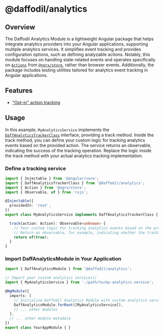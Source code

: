 # @daffodil/analytics

## Overview

The Daffodil Analytics Module is a lightweight Angular package that helps integrate analytics providers into your Angular applications, supporting multiple analytics services. It simplifies event tracking and provides configuration options, such as defining analyzable actions. Notably, this module focuses on handling state-related events and operates specifically on [`Actions`](https://ngrx.io/api/store/Action) from [`@ngrx/store`](https://ngrx.io/guide/store), rather than browser events. Additionally, the package includes testing utilities tailored for analytics event tracking in Angular applications.

## Features
- ["Opt-in" action tracking](/libs/analytics/guides/configuration.md#configuring-analyzeableactions)

## Usage

In this example, `MyAnalyticsService` implements the [`DaffAnalyticsTrackerClass`](/libs/analytics/DaffAnalyticsTrackerClass.ts) interface, providing a track method. Inside the track method, you can define your custom logic for tracking analytics events based on the provided action. The service returns an observable, indicating the success of the tracking operation. Replace the logic inside the track method with your actual analytics tracking implementation.

### Define a tracking service

```ts
import { Injectable } from '@angular/core';
import { DaffAnalyticsTrackerClass } from '@daffodil/analytics';
import { Action } from '@ngrx/store';
import { Observable, of } from 'rxjs';

@Injectable({
  providedIn: 'root',
})
export class MyAnalyticsService implements DaffAnalyticsTrackerClass {

  track(action: Action): Observable<unknown> {
    // Your custom logic for tracking analytics events based on the provided action
    // Return an observable, for example, indicating whether the tracking was successful
    return of(true);
  }
}
```

### Import DaffAnalyticsModule in Your Application

```ts
import { DaffAnalyticsModule } from '@daffodil/analytics';

// Import your custom analytics service(s)
import { MyAnalyticsService } from './path/to/my-analytics.service';

@NgModule({
  imports: [
    // Initialize Daffodil Analytics Module with custom analytics service(s)
    DaffAnalyticsModule.forRoot([MyAnalyticsService]),
    // ... other modules
  ],
  // ... other module metadata
})
export class YourAppModule { }
```
